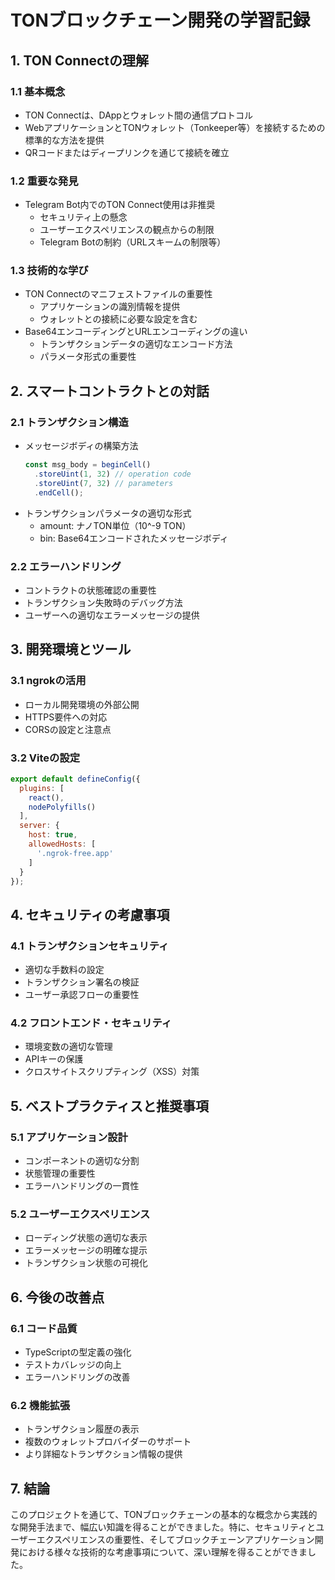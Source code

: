 # TONブロックチェーン開発の学習記録

## 1. TON Connectの理解

### 1.1 基本概念
- TON Connectは、DAppとウォレット間の通信プロトコル
- WebアプリケーションとTONウォレット（Tonkeeper等）を接続するための標準的な方法を提供
- QRコードまたはディープリンクを通じて接続を確立

### 1.2 重要な発見
- Telegram Bot内でのTON Connect使用は非推奨
  - セキュリティ上の懸念
  - ユーザーエクスペリエンスの観点からの制限
  - Telegram Botの制約（URLスキームの制限等）

### 1.3 技術的な学び
- TON Connectのマニフェストファイルの重要性
  - アプリケーションの識別情報を提供
  - ウォレットとの接続に必要な設定を含む
- Base64エンコーディングとURLエンコーディングの違い
  - トランザクションデータの適切なエンコード方法
  - パラメータ形式の重要性

## 2. スマートコントラクトとの対話

### 2.1 トランザクション構造
- メッセージボディの構築方法
  ```typescript
  const msg_body = beginCell()
    .storeUint(1, 32) // operation code
    .storeUint(7, 32) // parameters
    .endCell();
  ```
- トランザクションパラメータの適切な形式
  - amount: ナノTON単位（10^-9 TON）
  - bin: Base64エンコードされたメッセージボディ

### 2.2 エラーハンドリング
- コントラクトの状態確認の重要性
- トランザクション失敗時のデバッグ方法
- ユーザーへの適切なエラーメッセージの提供

## 3. 開発環境とツール

### 3.1 ngrokの活用
- ローカル開発環境の外部公開
- HTTPS要件への対応
- CORSの設定と注意点

### 3.2 Viteの設定
```javascript
export default defineConfig({
  plugins: [
    react(),
    nodePolyfills()
  ],
  server: {
    host: true,
    allowedHosts: [
      '.ngrok-free.app'
    ]
  }
});
```

## 4. セキュリティの考慮事項

### 4.1 トランザクションセキュリティ
- 適切な手数料の設定
- トランザクション署名の検証
- ユーザー承認フローの重要性

### 4.2 フロントエンド・セキュリティ
- 環境変数の適切な管理
- APIキーの保護
- クロスサイトスクリプティング（XSS）対策

## 5. ベストプラクティスと推奨事項

### 5.1 アプリケーション設計
- コンポーネントの適切な分割
- 状態管理の重要性
- エラーハンドリングの一貫性

### 5.2 ユーザーエクスペリエンス
- ローディング状態の適切な表示
- エラーメッセージの明確な提示
- トランザクション状態の可視化

## 6. 今後の改善点

### 6.1 コード品質
- TypeScriptの型定義の強化
- テストカバレッジの向上
- エラーハンドリングの改善

### 6.2 機能拡張
- トランザクション履歴の表示
- 複数のウォレットプロバイダーのサポート
- より詳細なトランザクション情報の提供

## 7. 結論

このプロジェクトを通じて、TONブロックチェーンの基本的な概念から実践的な開発手法まで、幅広い知識を得ることができました。特に、セキュリティとユーザーエクスペリエンスの重要性、そしてブロックチェーンアプリケーション開発における様々な技術的な考慮事項について、深い理解を得ることができました。 